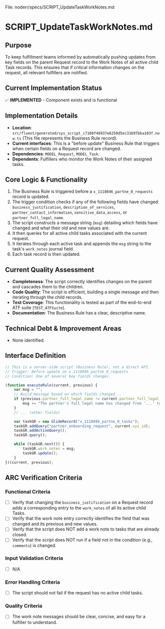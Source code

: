File: noderr/specs/SCRIPT_UpdateTaskWorkNotes.md

# SCRIPT_UpdateTaskWorkNotes.md

## Purpose
To keep fulfillment teams informed by automatically pushing updates from key fields on the parent Request record to the Work Notes of all active child Task records. This ensures that if critical information changes on the request, all relevant fulfillers are notified.

## Current Implementation Status
✅ **IMPLEMENTED** - Component exists and is functional

## Implementation Details
- **Location**: `src/fluent/generated/sys_script_c7108f48937e6250d5ec31697bba103f.now.ts` (This file represents the Business Rule record).
- **Current interfaces**: This is a "before update" Business Rule that triggers when certain fields on a Request record are changed.
- **Dependencies**: `MODEL_Request`, `MODEL_Task`.
- **Dependents**: Fulfillers who monitor the Work Notes of their assigned tasks.

## Core Logic & Functionality
1.  The Business Rule is triggered before a `x_1118046_partne_0_requests` record is updated.
2.  The trigger condition checks if any of the following fields have changed: `business_justification`, `description_of_services`, `partner_contact_information`, `sensitive_data_access`, or `partner_full_legal_name`.
3.  The script constructs a message string (`msg`) detailing which fields have changed and what their old and new values are.
4.  It then queries for all active child tasks associated with the current request.
5.  It iterates through each active task and appends the `msg` string to the task's `work_notes` journal field.
6.  Each task record is then updated.

## Current Quality Assessment
- **Completeness**: The script correctly identifies changes on the parent and cascades them to the children.
- **Code Quality**: The script is efficient, building a single message and then iterating through the child records.
- **Test Coverage**: This functionality is tested as part of the end-to-end ATF suite (`TEST_ATFSuite`).
- **Documentation**: The Business Rule has a clear, descriptive name.

## Technical Debt & Improvement Areas
- None identified.

## Interface Definition
```javascript
// This is a server-side script (Business Rule), not a direct API.
// Trigger: Before update on x_1118046_partne_0_requests
// Condition: One of several key fields changes.

(function executeRule(current, previous) {
    var msg = "";
    // Build message based on which fields changed...
    if (previous.partner_full_legal_name != current.partner_full_legal_name) {
        msg += "The partner's full legal name has changed from '...' to '...' .\\n\\n";
	}
    // ... (other fields)

    var taskGR = new GlideRecord("x_1118046_partne_0_tasks");
    taskGR.addQuery("partner_onboarding_request", current.sys_id);
    taskGR.addActiveQuery();
    taskGR.query();

    while (taskGR.next()) {
        taskGR.work_notes = msg;
        taskGR.update();
    }
})(current, previous);
```

## ARC Verification Criteria

### Functional Criteria
- [ ] Verify that changing the `business_justification` on a Request record adds a corresponding entry to the `work_notes` of all its active child Tasks.
- [ ] Verify that the work note entry correctly identifies the field that was changed and its previous and new values.
- [ ] Verify that the script does NOT add a work note to tasks that are already closed.
- [ ] Verify that the script does NOT run if a field not in the condition (e.g., `comments`) is changed.

### Input Validation Criteria  
- [ ] N/A

### Error Handling Criteria
- [ ] The script should not fail if the request has no active child tasks.

### Quality Criteria
- [ ] The work note messages should be clear, concise, and easy for a fulfiller to understand.